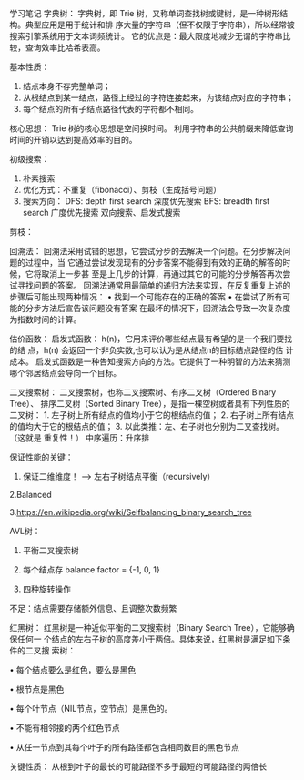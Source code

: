 学习笔记
字典树：
字典树，即 Trie 树，又称单词查找树或键树，是一种树形结构。典型应用是用于统计和排
序大量的字符串（但不仅限于字符串），所以经常被搜索引擎系统用于文本词频统计。
它的优点是：最大限度地减少无谓的字符串比较，查询效率比哈希表高。

基本性质：
1. 结点本身不存完整单词；
2. 从根结点到某一结点，路径上经过的字符连接起来，为该结点对应的字符串；
3. 每个结点的所有子结点路径代表的字符都不相同。

核心思想：
Trie 树的核心思想是空间换时间。
利用字符串的公共前缀来降低查询时间的开销以达到提高效率的目的。

初级搜索：
1. 朴素搜索
2. 优化方式：不重复（ﬁbonacci）、剪枝（生成括号问题）
3. 搜索方向： DFS: depth ﬁrst search 深度优先搜索 BFS: breadth ﬁrst search 广度优先搜索 
双向搜索、启发式搜索

剪枝：

回溯法：
回溯法采用试错的思想，它尝试分步的去解决一个问题。在分步解决问题的过程中，当 它通过尝试发现现有的分步答案不能得到有效的正确的解答的时候，它将取消上一步甚 至是上几步的计算，再通过其它的可能的分步解答再次尝试寻找问题的答案。
回溯法通常用最简单的递归方法来实现，在反复重复上述的步骤后可能出现两种情况：
• 找到一个可能存在的正确的答案
• 在尝试了所有可能的分步方法后宣告该问题没有答案
在最坏的情况下，回溯法会导致一次复杂度为指数时间的计算。

估价函数：
启发式函数： h(n)，它用来评价哪些结点最有希望的是一个我们要找的结 点，h(n) 会返回一个非负实数,也可以认为是从结点n的目标结点路径的估 计成本。
启发式函数是一种告知搜索方向的方法。它提供了一种明智的方法来猜测 哪个邻居结点会导向一个目标。

二叉搜索树：
二叉搜索树，也称二叉搜索树、有序二叉树（Ordered Binary Tree）、 排序二叉树（Sorted Binary Tree），是指一棵空树或者具有下列性质的 二叉树： 1. 左子树上所有结点的值均小于它的根结点的值； 2. 右子树上所有结点的值均大于它的根结点的值； 3. 以此类推：左、右子树也分别为二叉查找树。 （这就是 重复性！）
中序遍历：升序排

保证性能的关键：
1. 保证二维维度！  —>   左右子树结点平衡（recursively）

2.Balanced

3.https://en.wikipedia.org/wiki/Selfbalancing_binary_search_tree

AVL树：
1. 平衡二叉搜索树

2. 每个结点存 balance factor = {-1, 0, 1}

3. 四种旋转操作

不足：结点需要存储额外信息、且调整次数频繁

红黑树：
红黑树是一种近似平衡的二叉搜索树（Binary Search Tree），它能够确保任何一 个结点的左右子树的高度差小于两倍。具体来说，红黑树是满足如下条件的二叉搜 索树：

• 每个结点要么是红色，要么是黑色

• 根节点是黑色

• 每个叶节点（NIL节点，空节点）是黑色的。

• 不能有相邻接的两个红色节点

• 从任一节点到其每个叶子的所有路径都包含相同数目的黑色节点

关键性质：
从根到叶子的最长的可能路径不多于最短的可能路径的两倍长
